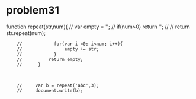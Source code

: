 # problem31
 function repeat(str,num){
        //            var empty = '';
        //            if(num>0) return '';
        //         //    return str.repeat(num);

        //            for(var i =0; i<num; i++){
        //                empty += str;
        //            }
        //          return empty;
        //      }



        //     var b = repeat('abc',3);
        //     document.write(b);

